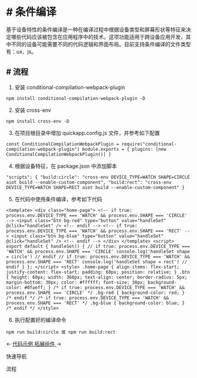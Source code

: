 <!-- 源地址: https://iot.mi.com/vela/quickapp/zh/guide/multi-screens/conditional-compilation.html -->

# # 条件编译

基于设备特性的条件编译是一种在编译过程中根据设备类型和屏幕形状等特征来决定哪些代码应该被包含在应用程序中的技术。这项功能适用于跨设备应用开发，其中不同的设备可能需要不同的代码逻辑和界面布局。目前支持条件编译的文件类型有：ux、js。

## # 流程

  1. 安装 conditional-compilation-webpack-plugin

``` npm install conditional-compilation-webpack-plugin -D ```

  2. 安装 cross-env

``` npm install cross-env -D ```

  3. 在项目根目录中增加 quickapp.config.js 文件，并参考如下配置

``` const ConditionalCompilationWebpackPlugin = require("conditional-compilation-webpack-plugin") module.exports = { plugins: [new ConditionalCompilationWebpackPlugin()] } ```

  4. 根据设备特征，在 package.json 中添加脚本

``` "scripts": { "build:circle": "cross-env DEVICE_TYPE=WATCH SHAPE=CIRCLE aiot build --enable-custom-component", "build:rect": "cross-env DEVICE_TYPE=WATCH SHAPE=RECT aiot build --enable-custom-component" } ```

  5. 在代码中使用条件编译，参考如下代码

``` <template> <div class="home-page"> <!-- if true: process.env.DEVICE_TYPE === 'WATCH' && process.env.SHAPE === 'CIRCLE' --> <input class="btn bg-red" type="button" value="handleSet" @click="handleSet" /> <!-- endif --> <!-- if true: process.env.DEVICE_TYPE === 'WATCH' && process.env.SHAPE === 'RECT' --> <input class="btn bg-blue" type="button" value="handleSet" @click="handleSet" /> <!-- endif --> </div> </template> <script> export default { handleSet() { // if true: process.env.DEVICE_TYPE === 'WATCH' && process.env.SHAPE === 'CIRCLE' console.log('handleSet shape = circle') // endif // if true: process.env.DEVICE_TYPE === 'WATCH' && process.env.SHAPE === 'RECT' console.log('handleSet shape = rect') // endif } }; </script> <style> .home-page { align-items: flex-start; justify-content: flex-start; padding: 60px; position: relative; } .btn { height: 60px; width: 360px; text-align: center; border-radius: 5px; margin-bottom: 30px; color: #ffffff; font-size: 30px; background-color: #0faeff; } /* if true: process.env.DEVICE_TYPE === 'WATCH' && process.env.SHAPE === 'CIRCLE' */ .bg-red { background-color: red; } /* endif */ /* if true: process.env.DEVICE_TYPE === 'WATCH' && process.env.SHAPE === 'RECT' */ .bg-blue { background-color: blue; } /* endif */ </style> ```

  6. 执行配置好的编译命令

``` npm run build:circle 或 npm run build:rect ```

← [ 代码示例 ](</vela/quickapp/zh/guide/multi-screens/samples.html>) [ 拓展组件 ](</vela/quickapp/zh/guide/developer-materials/extension-components.html>) → 

快速导航

流程
